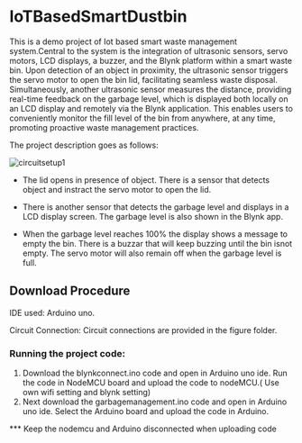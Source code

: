 # IoTBasedSmartDustbin
This is a demo project of Iot based smart waste management system.Central to the system is the integration of ultrasonic sensors, servo motors, LCD displays, a buzzer, and the Blynk platform within a smart waste bin. Upon detection of an object in proximity, the ultrasonic sensor triggers the servo motor to open the bin lid, facilitating seamless waste disposal. Simultaneously, another ultrasonic sensor measures the distance, providing real-time feedback on the garbage level, which is displayed both locally on an LCD display and remotely via the Blynk application. This enables users to conveniently monitor the fill level of the bin from anywhere, at any time, promoting proactive waste management practices.

The project description goes as follows:


![circuitsetup1](https://github.com/Tama-Shil/IoTBasedSmartDustbin/assets/51587530/5b2b4828-94a6-4148-a984-e221143578e1)

* The lid opens in presence of object. There is a sensor that detects object and instract the servo motor to open the lid.

* There is another sensor that detects the garbage level and displays in a LCD display screen. The garbage level is also shown in the Blynk app.
* When the garbage level reaches 100% the display shows a message to empty the bin. There is a buzzar that will keep buzzing until the bin isnot empty. The servo motor will also remain off when the garbage level is full.
## Download Procedure

IDE used: Arduino uno.

Circuit Connection: Circuit connections are provided in the figure folder.

### Running the project code:

1. Download the blynkconnect.ino code and open in Arduino uno ide. Run the code in NodeMCU board and upload the code to nodeMCU.( Use own wifi setting and blynk setting)
2. Next download the garbagemanagement.ino code and open in Arduino uno ide. Select the Arduino board and upload the code in Arduino.

*** Keep the nodemcu and Arduino disconnected when uploading code 



